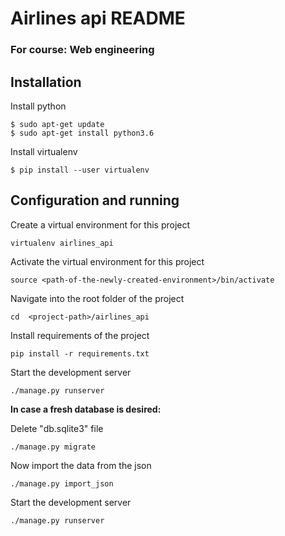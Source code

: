 # Airlines api README

### For course: Web engineering

## Installation

Install python
```shell
$ sudo apt-get update
$ sudo apt-get install python3.6
```

Install virtualenv
```shell
$ pip install --user virtualenv
```

## Configuration and running

Create a virtual environment for this project
```shell
virtualenv airlines_api
```

Activate the virtual environment for this project
```shell
source <path-of-the-newly-created-environment>/bin/activate
```

Navigate into the root folder of the project
```shell
cd  <project-path>/airlines_api
```

Install requirements of the project
```shell
pip install -r requirements.txt
```

Start the development server
```shell
./manage.py runserver
```


**In case a fresh database is desired:**

Delete "db.sqlite3" file

```shell
./manage.py migrate
```
Now import the data from the json
```shell
./manage.py import_json
```

Start the development server
```shell
./manage.py runserver
```